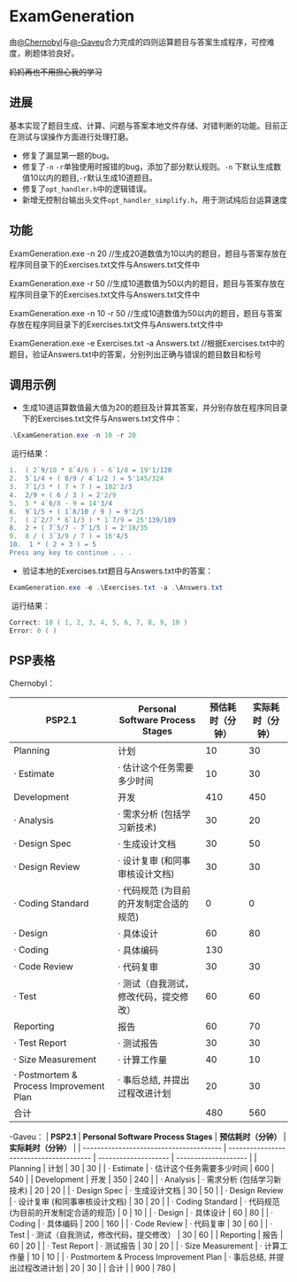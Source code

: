 # ExamGeneration

由[@Chernobyl](https://github.com/Pryriat)与[@-Gaveu](https://github.com/Gaveu)合力完成的四则运算题目与答案生成程序，可控难度，刷题体验良好。

~~妈妈再也不用担心我的学习~~



## 进展

基本实现了题目生成、计算、问题与答案本地文件存储、对错判断的功能。目前正在测试与误操作方面进行处理打磨。

- 修复了漏显第一题的bug。
- 修复了`-n` `-r`单独使用时报错的bug，添加了部分默认规则。`-n` 下默认生成数值10以内的题目,`-r`默认生成10道题目。
- 修复了`opt_handler.h`中的逻辑错误。
- 新增无控制台输出头文件`opt_handler_simplify.h`，用于测试纯后台运算速度


## 功能

ExamGeneration.exe -n 20 		//生成20道数值为10以内的题目，题目与答案存放在程序同目录下的Exercises.txt文件与Answers.txt文件中

ExamGeneration.exe -r 50			//生成10道数值为50以内的题目，题目与答案存放在程序同目录下的Exercises.txt文件与Answers.txt文件中

ExamGeneration.exe -n 10 -r 50	//生成10道数值为50以内的题目，题目与答案存放在程序同目录下的Exercises.txt文件与Answers.txt文件中

ExamGeneration.exe -e Exercises.txt -a Answers.txt	//根据Exercises.txt中的题目，验证Answers.txt中的答案，分别列出正确与错误的题目数目和标号



## 调用示例

- 生成10道运算数值最大值为20的题目及计算其答案，并分别存放在程序同目录下的Exercises.txt文件与Answers.txt文件中：

```powershell
.\ExamGeneration.exe -n 10 -r 20
```

​	运行结果：

```powershell
1.  ( 2`9/10 * 8`4/6 ) - 6`1/8 = 19'1/120
2.  5`1/4 + ( 8/9 / 4`1/2 ) = 5'145/324
3.  7`1/3 * ( 7 + 7 ) = 102'2/3
4.  2/9 + ( 6 / 3 ) = 2'2/9
5.  5 * 4`6/8 - 9 = 14'3/4
6.  9`1/5 + ( 1`8/10 / 9 ) = 9'2/5
7.  ( 2`2/7 * 6`1/3 ) * 1`7/9 = 25'139/189
8.  2 + ( 7`5/7 - 7`1/5 ) = 2'18/35
9.  8 / ( 3`3/9 / 7 ) = 16'4/5
10.  1 * ( 2 + 3 ) = 5
Press any key to continue . . .
```



- 验证本地的Exercises.txt题目与Answers.txt中的答案：

```powershell
ExamGeneration.exe -e .\Exercises.txt -a .\Answers.txt
```

​	运行结果：

```powershell
Correct: 10 ( 1, 2, 3, 4, 5, 6, 7, 8, 9, 10 )
Error: 0 ( )
```



## PSP表格

Chernobyl：

| **PSP2.1**                              | **Personal Software Process Stages**    | **预估耗时（分钟）** | **实际耗时（分钟）** |
| --------------------------------------- | --------------------------------------- | -------------------- | -------------------- |
| Planning                                | 计划                                    | 10                   | 30                   |
| · Estimate                              | · 估计这个任务需要多少时间              | 10                   | 30                   |
| Development                             | 开发                                    | 410                  | 450                  |
| · Analysis                              | · 需求分析 (包括学习新技术)             | 30                   | 20                   |
| · Design Spec                           | · 生成设计文档                          | 30                   | 50                   |
| · Design Review                         | · 设计复审 (和同事审核设计文档)         | 30                   | 30                   |
| · Coding Standard                       | · 代码规范 (为目前的开发制定合适的规范) | 0                    | 0                    |
| · Design                                | · 具体设计                              | 60                   | 80                   |
| · Coding                                | · 具体编码                              | 130 |                   |
| · Code Review                           | · 代码复审                              | 30               | 30                   |
| · Test                                  | · 测试（自我测试，修改代码，提交修改）  | 60                  | 60                   |
| Reporting                               | 报告                                    | 60                   | 70                   |
| · Test Report                           | · 测试报告                            | 30                   | 30                   |
| · Size Measurement                      | · 计算工作量                            | 40                | 10                   |
| · Postmortem & Process Improvement Plan | · 事后总结, 并提出过程改进计划          | 20                   | 30                   |
| 合计                                    |                                         | 480                  | 560                  |

-Gaveu：
| **PSP2.1**                              | **Personal Software Process Stages**    | **预估耗时（分钟）** | **实际耗时（分钟）** |
| --------------------------------------- | --------------------------------------- | -------------------- | -------------------- |
| Planning                                | 计划                                    | 30                   | 30                   |
| · Estimate                              | · 估计这个任务需要多少时间              | 600                  | 540                  |
| Development                             | 开发                                    | 350                  | 240                  |
| · Analysis                              | · 需求分析 (包括学习新技术)             | 20                   | 20                   |
| · Design Spec                           | · 生成设计文档                          | 30                   | 50                   |
| · Design Review                         | · 设计复审 (和同事审核设计文档)         | 30                   | 20                   |
| · Coding Standard                       | · 代码规范 (为目前的开发制定合适的规范) | 0                    | 10                   |
| · Design                                | · 具体设计                              | 60                   | 80                   |
| · Coding                                | · 具体编码                              | 200                  | 160                  |
| · Code Review                           | · 代码复审                              | 30                   | 60                   |
| · Test                                  | · 测试（自我测试，修改代码，提交修改）  | 30                   | 60                   |
| Reporting                               | 报告                                    | 60                   | 20                   |
| · Test Report                           | · 测试报告                              | 30                   | 20                   |
| · Size Measurement                      | · 计算工作量                            | 10                   | 10                   |
| · Postmortem & Process Improvement Plan | · 事后总结, 并提出过程改进计划          | 20                   | 30                   |
| 合计                                    |                                         | 900                  | 780                  |